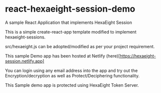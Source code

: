 # react-hexaeight-session-demo
A sample React Application that implements HexaEight Session

This is a simple create-react-app template modified to implement hexaeight-sessions.  

src/hexaeight.js can be adopted/modified as per your project requirement.

This sample Demo app has been hosted at Netlify (here)[https://hexaeight-session.netlify.app]

You can login using any email address into the app and try out the Encryption/decryption as well as Protect/Deciphering functionality.

This Sample demo app is protected using HexaEight Token Server.

